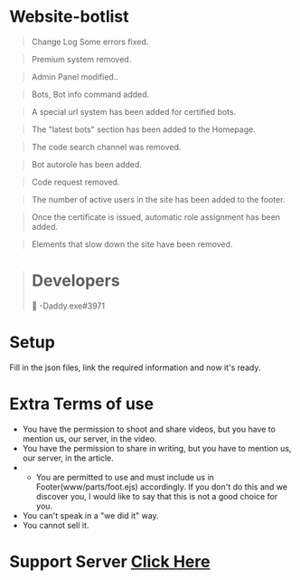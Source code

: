 # Website-botlist

> Change Log
> Some errors fixed.

> Premium system removed.

> Admin Panel modified..

> Bots, Bot info command added.

> A special url system has been added for certified bots.

> The "latest bots" section has been added to the Homepage.

> The code search channel was removed.

> Bot autorole has been added.

> Code request removed.

> The number of active users in the site has been added to the footer.

> Once the certificate is issued, automatic role assignment has been added.

> Elements that slow down the site have been removed.

> # Developers
> 👤 -Daddy.exe#3971

# Setup

Fill in the json files, link the required information and now it's ready.

# Extra Terms of use

- You have the permission to shoot and share videos, but you have to mention us, our server, in the video.
- You have the permission to share in writing, but you have to mention us, our server, in the article.
- - You are permitted to use and must include us in Footer(www/parts/foot.ejs) accordingly. If you don't do this and we discover you, I would like to say that this is not a good choice for you.
- You can't speak in a "we did it" way.
- You cannot sell it.

# Support Server [Click Here](https://discord.gg/gn24nq4RGp)